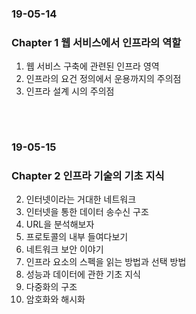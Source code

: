 ### 19-05-14
### Chapter 1 웹 서비스에서 인프라의 역할 
1. 웹 서비스 구축에 관련된 인프라 영역 
1. 인프라의 요건 정의에서 운용까지의 주의점 
1. 인프라 설계 시의 주의점 
### 　
### 19-05-15
### Chapter 2 인프라 기술의 기초 지식
2. 인터넷이라는 거대한 네트워크 
2. 인터넷을 통한 데이터 송수신 구조 
2. URL을 분석해보자 
2. 프로토콜의 내부 들여다보기 
2. 네트워크 보안 이야기 
2. 인프라 요소의 스펙을 읽는 방법과 선택 방법 
2. 성능과 데이터에 관한 기초 지식 
2. 다중화의 구조
2. 암호화와 해시화 
